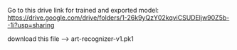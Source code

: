 Go to this drive link for trained and exported model: https://drive.google.com/drive/folders/1-26k9yQzY02kqviCSUDEljw90Z5b--1i?usp=sharing

download this file --> art-recognizer-v1.pk1
